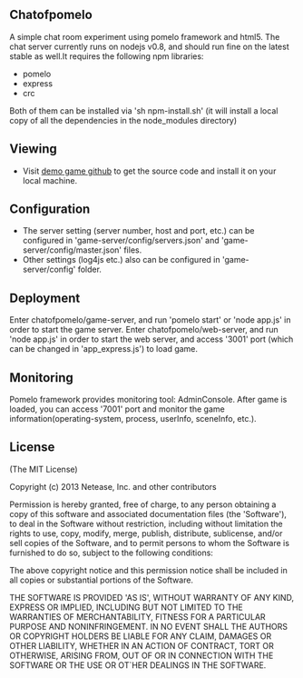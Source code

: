 ## Chatofpomelo

A simple chat room experiment using pomelo framework and html5.
The chat server currently runs on nodejs v0.8, and should run fine on the latest stable as well.It requires the following npm libraries:
- pomelo
- express
- crc

Both of them can be installed via 'sh npm-install.sh' (it will install a local copy of all the dependencies in the node_modules directory)

## Viewing

 * Visit [demo game github](https://github.com/NetEase/chatofpomelo) to get the source code and install it on your local machine.

## Configuration

 * The server setting (server number, host and port, etc.) can be configured in 'game-server/config/servers.json' and 'game-server/config/master.json' files.
 * Other settings (log4js etc.) also can be configured in 'game-server/config' folder.

## Deployment
Enter chatofpomelo/game-server, and run 'pomelo start' or 'node app.js' in order to start the game server.
Enter chatofpomelo/web-server, and run 'node app.js' in order to start the web server, and access '3001' port (which can be changed in 'app_express.js') to load game.

## Monitoring

Pomelo framework provides monitoring tool: AdminConsole. After game is loaded, you can access '7001' port and monitor the game information(operating-system, process, userInfo, sceneInfo, etc.).

## License

(The MIT License)

Copyright (c) 2013 Netease, Inc. and other contributors

Permission is hereby granted, free of charge, to any person obtaining
a copy of this software and associated documentation files (the
'Software'), to deal in the Software without restriction, including
without limitation the rights to use, copy, modify, merge, publish,
distribute, sublicense, and/or sell copies of the Software, and to
permit persons to whom the Software is furnished to do so, subject to
the following conditions:

The above copyright notice and this permission notice shall be
included in all copies or substantial portions of the Software.

THE SOFTWARE IS PROVIDED 'AS IS', WITHOUT WARRANTY OF ANY KIND,
EXPRESS OR IMPLIED, INCLUDING BUT NOT LIMITED TO THE WARRANTIES OF
MERCHANTABILITY, FITNESS FOR A PARTICULAR PURPOSE AND NONINFRINGEMENT.
IN NO EVENT SHALL THE AUTHORS OR COPYRIGHT HOLDERS BE LIABLE FOR ANY
CLAIM, DAMAGES OR OTHER LIABILITY, WHETHER IN AN ACTION OF CONTRACT,
TORT OR OTHERWISE, ARISING FROM, OUT OF OR IN CONNECTION WITH THE
SOFTWARE OR THE USE OR OT`HER DEALINGS IN THE SOFTWARE.
